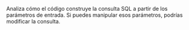 Analiza cómo el código construye la consulta SQL a partir de los parámetros de entrada. Si puedes manipular esos parámetros, podrías modificar la consulta.
